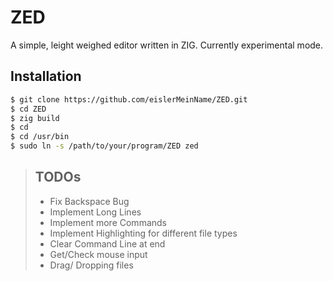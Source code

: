# ZED

A simple, leight weighed editor written in ZIG.
Currently experimental mode.

## Installation

```bash
$ git clone https://github.com/eislerMeinName/ZED.git
$ cd ZED
$ zig build
$ cd
$ cd /usr/bin
$ sudo ln -s /path/to/your/program/ZED zed
```

> ## TODOs
> - Fix Backspace Bug
> - Implement Long Lines
> - Implement more Commands
> - Implement Highlighting for different file types
> - Clear Command Line at end 
> - Get/Check mouse input
> - Drag/ Dropping files

